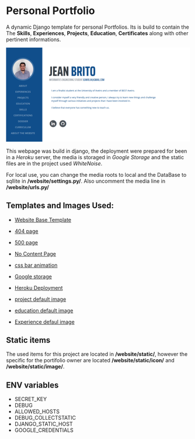 # Personal Portfolio

A dynamic Django template for personal Portfolios. Its is build to contain the The **Skills**, **Experiences**, **Projects**, **Education**, **Certificates** along with other pertinent informations. 

<img src="presentation/website.PNG">

This webpage was build in django, the deployment were prepared for been in a *Heroku* server, the media is storaged in *Google Storage* and the static files are in the project used *WhiteNoise*. 

For local use, you can change the media roots to local and the DataBase to sqllite in  __/website/settings.py/__. Also uncomment the media line in  __/website/urls.py/__


## Templates and Images Used:

* [Website Base Template](https://github.com/user-cube/aboutMePT)
* [404 page](https://codepen.io/andrew-lawendy/pen/deOpMZ)
* [500 page](https://codepen.io/dariocorsi/pen/YOeYrJ)
* [No Content Page](https://codepen.io/ricardpriet/pen/qVZxNo)
* [css bar animation](https://www.youtube.com/watch?v=JkhhzfkXFSA)

* [Google storage](https://django-storages.readthedocs.io/en/latest/backends/gcloud.html)
* [Heroku Deployment](https://simpleisbetterthancomplex.com/tutorial/2016/08/09/how-to-deploy-django-applications-on-heroku.html)

* [project default image](https://unsplash.com/photos/SYTO3xs06fU)
* [education default image](https://unsplash.com/photos/2JIvboGLeho)
* [Experience defaul image](https://unsplash.com/photos/uf2nnANWa8Q)


## Static items

The used items for this project are located in __/website/static/__, however the specific for the portifolio owner are located __/website/static/icon/__ and __/website/static/image/__.


## ENV variables

* SECRET_KEY 
* DEBUG 
* ALLOWED_HOSTS 
* DEBUG_COLLECTSTATIC
* DJANGO_STATIC_HOST
* GOOGLE_CREDENTIALS
